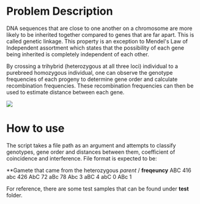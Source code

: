 # Problem Description
DNA sequences that are close to one another on a chromosome are more likely to be inherited together compared to genes that are far apart. This is called genetic linkage. This property is an exception to Mendel's Law of Independent assortment which states that the possibility of each gene being inherited is completely independent of each other.

By crossing a trihybrid (heterozygous at all three loci) individual to a purebreed homozygous individual, one can observe the genotype frequencies of each progeny to determine gene order and calculate recombination frequencies. These recombination frequencies can then be used to estimate distance between each gene.

![](https://bio.libretexts.org/@api/deki/files/5339/Fig7.12.png?revision=1&size=bestfit&width=459&height=380)

# How to use
The script takes a file path as an argument and attempts to classify genotypes, gene order and distances between them, coefficient of coincidence and interference. File format is expected to be:

**Gamete that came from the heterozygous *parent* / **freqeuncy**
ABC 416
abc 426
AbC 72
aBc 78
Abc 3
aBC 4
abC 0
ABc 1

For reference, there are some test samples that can be found under **test** folder.
